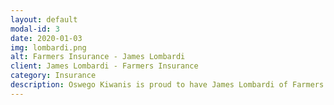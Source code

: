 ```yaml
---
layout: default
modal-id: 3
date: 2020-01-03
img: lombardi.png
alt: Farmers Insurance - James Lombardi
client: James Lombardi - Farmers Insurance
category: Insurance
description: Oswego Kiwanis is proud to have James Lombardi of Farmers Insurance as a Sponsor!
---
```


